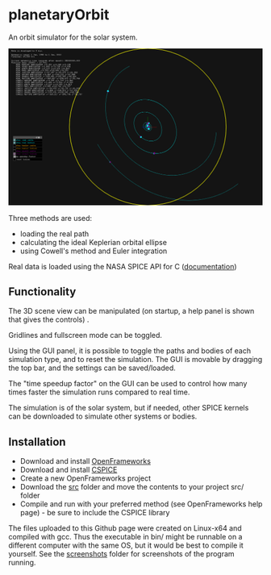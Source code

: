 # planetaryOrbit

An orbit simulator for the solar system.

![Screenshot](screenshots/1.png)

Three methods are used:
- loading the real path
- calculating the ideal Keplerian orbital ellipse
- using Cowell's method and Euler integration

Real data is loaded using the NASA SPICE API for C ([documentation](https://naif.jpl.nasa.gov/pub/naif/toolkit_docs/C/cspice/))

## Functionality

The 3D scene view can be manipulated (on startup, a help panel is shown that gives the controls) .

Gridlines and fullscreen mode can be toggled.

Using the GUI panel, it is possible to toggle the paths and bodies of each simulation type, and to reset the simulation. The GUI is movable by dragging the top bar, and the settings can be saved/loaded.

The "time speedup factor" on the GUI can be used to control how many times faster the simulation runs compared to real time.

The simulation is of the solar system, but if needed, other SPICE kernels can be downloaded to simulate other systems or bodies.

## Installation

- Download and install [OpenFrameworks](https://openframeworks.cc/)
- Download and install [CSPICE](https://naif.jpl.nasa.gov/naif/toolkit_C.html)
- Create a new OpenFrameworks project
- Download the [src](src/) folder and move the contents to your project src/ folder
- Compile and run with your preferred method (see OpenFrameworks help page) - be sure to include the CSPICE library

The files uploaded to this Github page were created on Linux-x64 and compiled with gcc. Thus the executable in bin/ might be runnable on a different computer with the same OS, but it would be best to compile it yourself. See the [screenshots](screenshots/) folder for screenshots of the program running.
